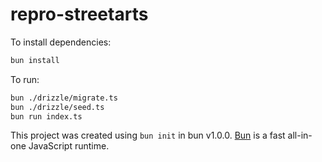 # repro-streetarts

To install dependencies:

```bash
bun install
```

To run:
```bash
bun ./drizzle/migrate.ts
bun ./drizzle/seed.ts
bun run index.ts
```

This project was created using `bun init` in bun v1.0.0. [Bun](https://bun.sh) is a fast all-in-one JavaScript runtime.
